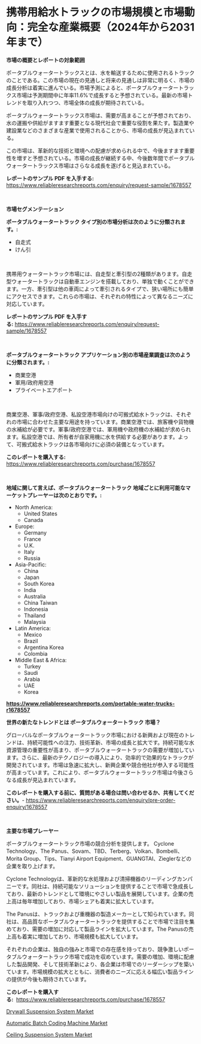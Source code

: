 <p><h1>携帯用給水トラックの市場規模と市場動向：完全な産業概要（2024年から2031年まで）</h1></p><p><strong>市場の概要とレポートの対象範囲</strong></p>
<p><p>ポータブルウォータートラックスとは、水を輸送するために使用されるトラックのことである。この市場の現在の見通しと将来の見通しは非常に明るく、市場の成長分析は着実に進んでいる。市場予測によると、ポータブルウォータートラックス市場は予測期間中に年率11.6%で成長すると予想されている。最新の市場トレンドを取り入れつつ、市場全体の成長が期待されている。</p><p>ポータブルウォータートラックス市場は、需要が高まることが予想されており、水の運搬や供給がますます重要となる現代社会で重要な役割を果たす。製造業や建設業などのさまざまな産業で使用されることから、市場の成長が見込まれている。</p><p>この市場は、革新的な技術と環境への配慮が求められる中で、今後ますます重要性を増すと予想されている。市場の成長が継続する中、今後数年間でポータブルウォータートラックス市場はさらなる成長を遂げると見込まれている。</p></p>
<p><strong>レポートのサンプル PDF を入手する:</strong> <a href="https://www.reliableresearchreports.com/enquiry/request-sample/1678557">https://www.reliableresearchreports.com/enquiry/request-sample/1678557</a></p>
<p>&nbsp;</p>
<p><strong>市場セグメンテーション</strong></p>
<p><strong>ポータブルウォータートラック タイプ別の市場分析は次のように分類されます。:</strong></p>
<p><ul><li>自走式</li><li>けん引</li></ul></p>
<p>&nbsp;</p>
<p><p>携帯用ウォータートラック市場には、自走型と牽引型の2種類があります。自走型ウォータートラックは自動車エンジンを搭載しており、単独で動くことができます。一方、牽引型は他の車両によって牽引されるタイプで、狭い場所にも簡単にアクセスできます。これらの市場は、それぞれの特性によって異なるニーズに対応しています。</p></p>
<p><strong>レポートのサンプル PDF を入手する:</strong>&nbsp;<a href="https://www.reliableresearchreports.com/enquiry/request-sample/1678557">https://www.reliableresearchreports.com/enquiry/request-sample/1678557</a></p>
<p>&nbsp;</p>
<p><strong> ポータブルウォータートラック アプリケーション別の市場産業調査は次のように分類されます。:</strong></p>
<p><ul><li>商業空港</li><li>軍用/政府用空港</li><li>プライベートエアポート</li></ul></p>
<p>&nbsp;</p>
<p><p>商業空港、軍事/政府空港、私設空港市場向けの可搬式給水トラックは、それぞれの市場に合わせた主要な用途を持っています。商業空港では、旅客機や貨物機の水補給が必要です。軍事/政府空港では、軍用機や政府機の水補給が求められます。私設空港では、所有者が自家用機に水を供給する必要があります。よって、可搬式給水トラックは各市場向けに必須の装備となっています。</p></p>
<p><strong>このレポートを購入する:</strong>&nbsp; <a href="https://www.reliableresearchreports.com/purchase/1678557">https://www.reliableresearchreports.com/purchase/1678557</a></p>
<p>&nbsp;</p>
<p><strong>地域に関して言えば、ポータブルウォータートラック 地域ごとに利用可能なマーケットプレーヤーは次のとおりです。:</strong></p>
<p><ul>
    <li>
        North America:
        <ul>
            <li>United States</li>
            <li>Canada</li>
        </ul>
    </li>
    <li>
        Europe:
        <ul>
            <li>Germany</li>
            <li>France</li>
            <li>U.K.</li>
            <li>Italy</li>
            <li>Russia</li>
        </ul>
    </li>
    <li>
        Asia-Pacific:
        <ul>
            <li>China</li>
            <li>Japan</li>
            <li>South Korea</li>
            <li>India</li>
            <li>Australia</li>
            <li>China Taiwan</li>
            <li>Indonesia</li>
            <li>Thailand</li>
            <li>Malaysia</li>
        </ul>
    </li>
    <li>
        Latin America:
        <ul>
            <li>Mexico</li>
            <li>Brazil</li>
            <li>Argentina Korea</li>
            <li>Colombia</li>
        </ul>
    </li>
    <li>
        Middle East & Africa:
        <ul>
            <li>Turkey</li>
            <li>Saudi</li>
            <li>Arabia</li>
            <li>UAE</li>
            <li>Korea</li>
        </ul>
    </li>
    </ul></p>
<p><strong><a href="https://www.reliableresearchreports.com/portable-water-trucks-r1678557">https://www.reliableresearchreports.com/portable-water-trucks-r1678557</a></strong>&nbsp;</p>
<p><strong>世界の新たなトレンドとは ポータブルウォータートラック 市場？</strong></p>
<p><p>グローバルなポータブルウォータートラック市場における新興および現在のトレンドは、持続可能性への注力、技術革新、市場の成長と拡大です。持続可能な水資源管理の重要性が高まり、ポータブルウォータートラックの需要が増加しています。さらに、最新のテクノロジーの導入により、効率的で効果的なトラックが開発されています。市場は急速に拡大し、新興企業や競合他社が参入する可能性が高まっています。これにより、ポータブルウォータートラック市場は今後さらなる成長が見込まれています。</p></p>
<p><strong>このレポートを購入する前に、質問がある場合は問い合わせるか、共有してください。</strong>- <a href="https://www.reliableresearchreports.com/enquiry/pre-order-enquiry/1678557">https://www.reliableresearchreports.com/enquiry/pre-order-enquiry/1678557</a></p>
<p>&nbsp;</p>
<p><strong>主要な市場プレーヤー</strong></p>
<p><p>ポータブルウォータートラック市場の競合分析を提供します。 Cyclone Technology、The Panus、Sovam、TBD、Terberg、Volkan、Bombelli、Morita Group、Tips、Tianyi Airport Equipment、GUANGTAI、Zieglerなどの企業を取り上げます。 </p><p>Cyclone Technologyは、革新的な水処理および清掃機器のリーディングカンパニーです。同社は、持続可能なソリューションを提供することで市場で急成長しており、最新のトレンドとして環境にやさしい製品を展開しています。企業の売上高は毎年増加しており、市場シェアも着実に拡大しています。</p><p>The Panusは、トラックおよび重機器の製造メーカーとして知られています。同社は、高品質なポータブルウォータートラックを提供することで市場で注目を集めており、需要の増加に対応して製品ラインを拡大しています。The Panusの売上高も着実に増加しており、市場規模も拡大しています。</p><p>それぞれの企業は、独自の強みと市場での存在感を持っており、競争激しいポータブルウォータートラック市場で成功を収めています。需要の増加、環境に配慮した製品開発、そして技術革新により、各企業は市場でのリーダーシップを築いています。市場規模の拡大とともに、消費者のニーズに応える幅広い製品ラインの提供が今後も期待されています。</p></p>
<p><strong>このレポートを購入する:</strong>&nbsp;&nbsp;<a href="https://www.reliableresearchreports.com/purchase/1678557">https://www.reliableresearchreports.com/purchase/1678557</a></p>
<p><p><a href="https://github.com/YashRP12/Market-Research-Report-List-4/blob/main/drywall-suspension-system-market.md">Drywall Suspension System Market</a></p><p><a href="https://github.com/Angelnienowdseej3e45z3p8c/Market-Research-Report-List-2/blob/main/automatic-batch-coding-machine-market.md">Automatic Batch Coding Machine Market</a></p><p><a href="https://github.com/brentleyjimmiealvaradoz4l1rea/Market-Research-Report-List-2/blob/main/ceiling-suspension-system-market.md">Ceiling Suspension System Market</a></p></p>